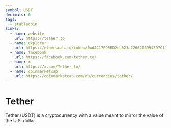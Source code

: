 ```yaml
---
symbol: USDT
decimals: 6
tags:
  - stablecoin
links:
  - name: website
    url: https://tether.to
  - name: explorer
    url: https://etherscan.io/token/0xdAC17F958D2ee523a2206206994597C13D831ec7
  - name: facebook
    url: https://facebook.com/tether.to/
  - name: x
    url: https://x.com/Tether_to/
  - name: coinmarketcap
    url: https://coinmarketcap.com/ru/currencies/tether/
---
```


# Tether

Tether (USDT) is a cryptocurrency with a value meant to mirror the value of the U.S. dollar.
